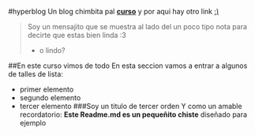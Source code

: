 #hyperblog
Un blog chimbita pal [**curso**](http://www.notion.so/Uso-del-gitignore-y-README-16d1b97e4dcf4f1e97fe856f96ba35cc "curso") y por aqui hay otro link [:)](https://github.com/DiegoGomez21/hyperblog/blob/main/README.md ":)")
>Soy un mensajito que se muestra al lado del un poco tipo nota para decirte que estas bien linda :3
> - o lindo?

##En este curso vimos de todo
En esta seccion vamos a entrar a algunos de talles de lista:
* primer elemento
* segundo elemento
* tercer elemento
###Soy un titulo de tercer orden 
Y como un amable recordatorio: **Este Readme.md es un pequeñito chiste** diseñado para ejemplo
